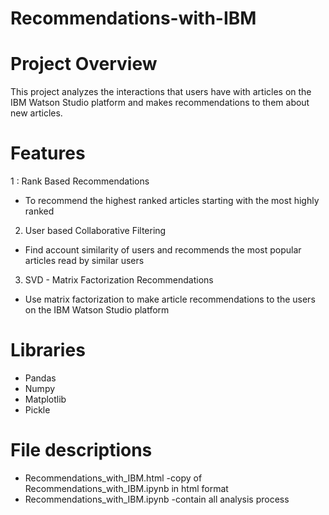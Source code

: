 # Recommendations-with-IBM  
# Project Overview     
This project analyzes the interactions that users have with articles on the IBM Watson Studio platform and makes recommendations to them about new articles.
# Features
 1 : Rank Based Recommendations      
- To recommend the highest ranked articles starting with the most highly ranked    
2. User based Collaborative Filtering    
- Find account similarity of users and recommends the most popular articles read by similar users  
3. SVD - Matrix Factorization Recommendations      
- Use matrix factorization to make article recommendations to the users on the IBM Watson Studio platform    
# Libraries    
- Pandas    
- Numpy      
- Matplotlib    
- Pickle    
# File descriptions
- Recommendations_with_IBM.html -copy of Recommendations_with_IBM.ipynb in html format
- Recommendations_with_IBM.ipynb -contain all analysis process 

